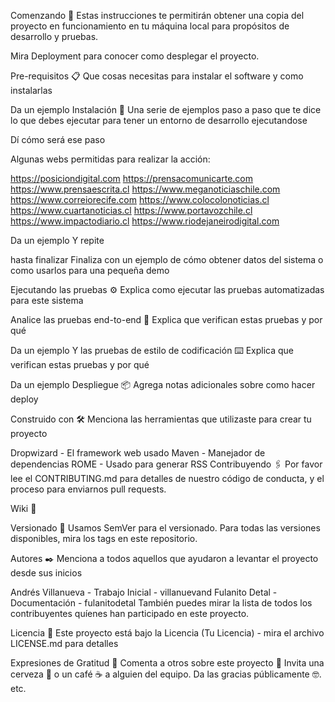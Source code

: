 Comenzando 🚀 Estas instrucciones te permitirán obtener una copia del proyecto en funcionamiento en tu máquina local para propósitos de desarrollo y pruebas.

Mira Deployment para conocer como desplegar el proyecto.

Pre-requisitos 📋 Que cosas necesitas para instalar el software y como instalarlas

Da un ejemplo Instalación 🔧 Una serie de ejemplos paso a paso que te dice lo que debes ejecutar para tener un entorno de desarrollo ejecutandose

Dí cómo será ese paso

Algunas webs permitidas para realizar la acción:

https://posiciondigital.com
https://prensacomunicarte.com
https://www.prensaescrita.cl
https://www.meganoticiaschile.com
https://www.correiorecife.com
https://www.colocolonoticias.cl
https://www.cuartanoticias.cl
https://www.portavozchile.cl
https://www.impactodiario.cl
https://www.riodejaneirodigital.com

Da un ejemplo Y repite

hasta finalizar Finaliza con un ejemplo de cómo obtener datos del sistema o como usarlos para una pequeña demo

Ejecutando las pruebas ⚙️ Explica como ejecutar las pruebas automatizadas para este sistema

Analice las pruebas end-to-end 🔩 Explica que verifican estas pruebas y por qué

Da un ejemplo Y las pruebas de estilo de codificación ⌨️ Explica que verifican estas pruebas y por qué

Da un ejemplo Despliegue 📦 Agrega notas adicionales sobre como hacer deploy

Construido con 🛠️ Menciona las herramientas que utilizaste para crear tu proyecto

Dropwizard - El framework web usado Maven - Manejador de dependencias ROME - Usado para generar RSS Contribuyendo 🖇️ Por favor lee el CONTRIBUTING.md para detalles de nuestro código de conducta, y el proceso para enviarnos pull requests.

Wiki 📖

Versionado 📌 Usamos SemVer para el versionado. Para todas las versiones disponibles, mira los tags en este repositorio.

Autores ✒️ Menciona a todos aquellos que ayudaron a levantar el proyecto desde sus inicios

Andrés Villanueva - Trabajo Inicial - villanuevand Fulanito Detal - Documentación - fulanitodetal También puedes mirar la lista de todos los contribuyentes quíenes han participado en este proyecto.

Licencia 📄 Este proyecto está bajo la Licencia (Tu Licencia) - mira el archivo LICENSE.md para detalles

Expresiones de Gratitud 🎁 Comenta a otros sobre este proyecto 📢 Invita una cerveza 🍺 o un café ☕ a alguien del equipo. Da las gracias públicamente 🤓. etc.
